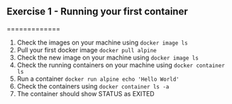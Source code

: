 ## Exercise 1 - Running your first container
=============

1. Check the images on your machine using `docker image ls`
2. Pull your first docker image `docker pull alpine`
3. Check the new image on your machine using `docker image ls`
4. Check the running containers on your machine using `docker container ls`
5. Run a container `docker run alpine echo 'Hello World'`
6. Check the containers using `docker container ls -a`
7. The container should show STATUS as EXITED



